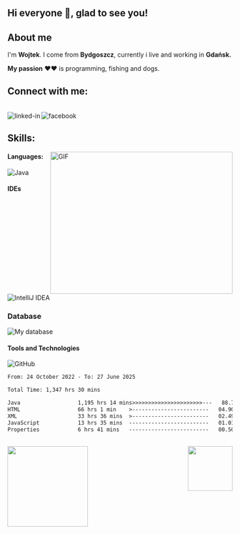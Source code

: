 ## **Hi everyone 👋, glad to see you!** &nbsp; <img src="https://komarev.com/ghpvc/?username=WJarze&style=flat-square&color=blue" alt=""/>

## About me

I'm  **Wojtek**.
I come from **Bydgoszcz**, currently i live and working in **Gdańsk.** 

**My passion** ♥♥ is programming, fishing and dogs.

## Connect with me:

<br>[<img align="left" alt="linked-in" src="https://img.shields.io/badge/linkedin-%230077B5.svg?&style=for-the-badge&logo=linkedin&logoColor=white" />](https://www.linkedin.com/in/wojciech-jarzębski-240805254/)[<img align="left" alt="facebook" src="https://img.shields.io/badge/facebook-%231877F2.svg?&style=for-the-badge&logo=facebook&logoColor=white" />](https://www.facebook.com/wojtekJ4/)<br>

## Skills:
<img align="right" alt="GIF" src="https://github.com/Gapur/Gapur/blob/main/assets/coding.gif?raw=true" width="408" height="318" />


#### Languages:

![Java](https://skillicons.dev/icons?i=java&theme=light)

#### IDEs

![IntelliJ IDEA](https://skillicons.dev/icons?i=idea,visualstudio&theme=light)

### Database

![My database](https://skillicons.dev/icons?i=mongo,mysql&theme=light)

#### Tools and Technologies

![GitHub](https://skillicons.dev/icons?i=spring,hibernate,maven,bootstrap,docker,html,css,github,git,arduino&theme=light)


<!--START_SECTION:waka-->

```txt
From: 24 October 2022 - To: 27 June 2025

Total Time: 1,347 hrs 30 mins

Java                  1,195 hrs 14 mins>>>>>>>>>>>>>>>>>>>>>>---   88.70 %
HTML                  66 hrs 1 min    >------------------------   04.90 %
XML                   33 hrs 36 mins  >------------------------   02.49 %
JavaScript            13 hrs 35 mins  -------------------------   01.01 %
Properties            6 hrs 41 mins   -------------------------   00.50 %
```

<!--END_SECTION:waka-->
##
<p>
  <img height="180em" src="https://github-readme-stats.vercel.app/api?username=WJarze&show_icons=true&hide_border=true&&count_private=true&include_all_commits=true" />
  <img align="right" height="100em" src="https://github-readme-stats.vercel.app/api/top-langs/?username=WJarze&exclude_repo=KNN-Image-Classification&show_icons=true&hide_border=true&layout=compact&langs_count=8"/>
</p>
